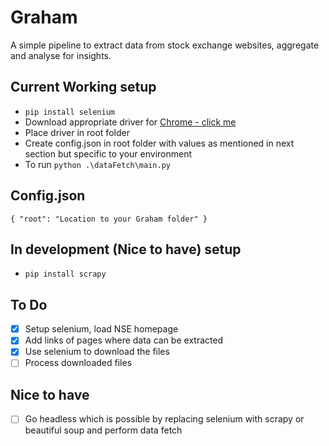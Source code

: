 # Graham
A simple pipeline to extract data from stock exchange websites, aggregate and analyse for insights.

## Current Working setup
- `pip install selenium`
- Download appropriate driver for [Chrome - click me](https://chromedriver.storage.googleapis.com/index.html?path=88.0.4324.96/)
- Place driver in root folder
- Create config.json in root folder with values as mentioned in next section but specific to your environment
- To run `python .\dataFetch\main.py`

## Config.json
`{ "root": "Location to your Graham folder" }`

## In development (Nice to have) setup
- `pip install scrapy`

## To Do
- [X] Setup selenium, load NSE homepage
- [X] Add links of pages where data can be extracted
- [X] Use selenium to download the files
- [ ] Process downloaded files

## Nice to have
- [ ] Go headless which is possible by replacing selenium with scrapy or beautiful soup and perform data fetch 

